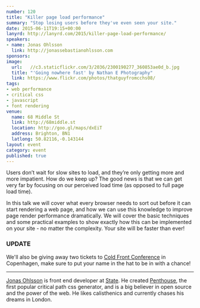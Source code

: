 ```yaml
---
number: 120
title: "Killer page load performance"
summary: "Stop losing users before they've even seen your site."
date: 2015-06-11T19:15+00:00
lanyrd: http://lanyrd.com/2015/killer-page-load-performance/
speakers:
- name: Jonas Ohlsson
  link: http://jonassebastianohlsson.com
sponsors:
image:
  url:   //c3.staticflickr.com/3/2036/2300190277_360853ae0d_b.jpg
  title: "'Going nowhere fast' by Nathan E Photography"
  link: https://www.flickr.com/photos/thatguyfromcchs08/
tags:
- web performance
- critical css
- javascript
- font rendering
venue:
  name: 68 Middle St
  link: http://68middle.st
  location: http://goo.gl/maps/dxEiT
  address: Brighton, BN1
  latlong: 50.82116,-0.143144
layout: event
category: event
published: true
---
```

Users don’t wait for slow sites to load, and they’re only getting more and more impatient. How do we keep up? The good news is that we can get very far by focusing on our perceived load time (as opposed to full page load time).

In this talk we will cover what every browser needs to sort out before it can start rendering a web page, and how we can use this knowledge to improve page render performance dramatically. We will cover the basic techniques and some practical examples to show exactly how this can be implemented on your site - no matter the complexity. Your site will be faster than ever!

### UPDATE

We'll also be giving away two tickets to [Cold Front Conference](https://coldfrontconf.com/) in Copenhagen, make sure to put your name in the hat to be in with a chance!

---

[Jonas Ohlsson](http://jonassebastianohlsson.com) is front end developer at [State](https://state.com). He created  [Penthouse](https://github.com/pocketjoso/penthouse/), the first popular critical path css generator, and is a big believer in open source and the power of the web. He likes calisthenics and currently chases his dreams in London.
